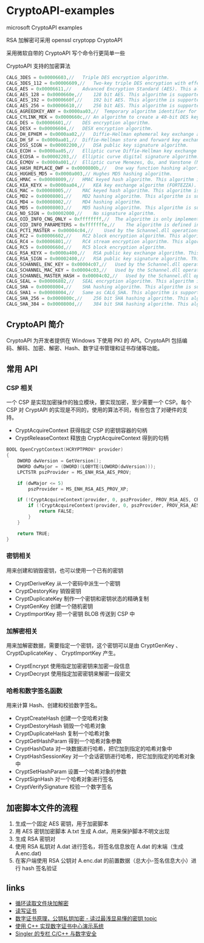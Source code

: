 # CryptoAPI-examples
microsoft CryptoAPI examples

RSA 加解密可采用 openssl cryptopp CryptoAPI

采用微软自带的 CryptoAPI 写个命令行更简单一些

CryptoAPI 支持的加密算法

``` cpp
CALG_3DES = 0x00006603,//	Triple DES encryption algorithm.
CALG_3DES_112 = 0x00006609,//	Two-key triple DES encryption with effective key length equal to 112 bits.
CALG_AES = 0x00006611,//	Advanced Encryption Standard (AES). This algorithm is supported by the Microsoft AES Cryptographic Provider.
CALG_AES_128 = 0x0000660e,//	128 bit AES. This algorithm is supported by the Microsoft AES Cryptographic Provider.
CALG_AES_192 = 0x0000660f,//	192 bit AES. This algorithm is supported by the Microsoft AES Cryptographic Provider.
CALG_AES_256 = 0x00006610,//	256 bit AES. This algorithm is supported by the Microsoft AES Cryptographic Provider.
CALG_AGREEDKEY_ANY = 0x0000aa03,//	Temporary algorithm identifier for handles of Diffie-Hellman–agreed keys.
CALG_CYLINK_MEK = 0x0000660c,//	An algorithm to create a 40-bit DES key that has parity bits and zeroed key bits to make its key length 64 bits. This algorithm is supported by the Microsoft Base Cryptographic Provider.
CALG_DES = 0x00006601,//	DES encryption algorithm.
CALG_DESX = 0x00006604,//	DESX encryption algorithm.
CALG_DH_EPHEM = 0x0000aa02,//	Diffie-Hellman ephemeral key exchange algorithm.
CALG_DH_SF = 0x0000aa01,//	Diffie-Hellman store and forward key exchange algorithm.
CALG_DSS_SIGN = 0x00002200,//	DSA public key signature algorithm.
CALG_ECDH = 0x0000aa05,//	Elliptic curve Diffie-Hellman key exchange algorithm.	Note  This algorithm is supported only through Cryptography API: Next Generation.	Windows Server 2003 and Windows XP:  This algorithm is not supported.
CALG_ECDSA = 0x00002203,//	Elliptic curve digital signature algorithm.	Note  This algorithm is supported only through Cryptography API: Next Generation.	Windows Server 2003 and Windows XP:  This algorithm is not supported.
CALG_ECMQV = 0x0000a001,//	Elliptic curve Menezes, Qu, and Vanstone (MQV) key exchange algorithm. This algorithm is not supported.
CALG_HASH_REPLACE_OWF = 0x0000800b,//	One way function hashing algorithm.
CALG_HUGHES_MD5 = 0x0000a003,//	Hughes MD5 hashing algorithm.
CALG_HMAC = 0x00008009,//	HMAC keyed hash algorithm. This algorithm is supported by the Microsoft Base Cryptographic Provider.
CALG_KEA_KEYX = 0x0000aa04,//	KEA key exchange algorithm (FORTEZZA). This algorithm is not supported.
CALG_MAC = 0x00008005,//	MAC keyed hash algorithm. This algorithm is supported by the Microsoft Base Cryptographic Provider.
CALG_MD2 = 0x00008001,//	MD2 hashing algorithm. This algorithm is supported by the Microsoft Base Cryptographic Provider.
CALG_MD4 = 0x00008002,//	MD4 hashing algorithm.
CALG_MD5 = 0x00008003,//	MD5 hashing algorithm. This algorithm is supported by the Microsoft Base Cryptographic Provider.
CALG_NO_SIGN = 0x00002000,//	No signature algorithm.
CALG_OID_INFO_CNG_ONLY = 0xffffffff,//	The algorithm is only implemented in CNG. The macro, IS_SPECIAL_OID_INFO_ALGID, can be used to determine whether a cryptography algorithm is only supported by using the CNG functions.
CALG_OID_INFO_PARAMETERS = 0xfffffffe,//	The algorithm is defined in the encoded parameters. The algorithm is only supported by using CNG. The macro, IS_SPECIAL_OID_INFO_ALGID, can be used to determine whether a cryptography algorithm is only supported by using the CNG functions.
CALG_PCT1_MASTER = 0x00004c04,//	Used by the Schannel.dll operations system. This ALG_ID should not be used by applications.
CALG_RC2 = 0x00006602,//	RC2 block encryption algorithm. This algorithm is supported by the Microsoft Base Cryptographic Provider.
CALG_RC4 = 0x00006801,//	RC4 stream encryption algorithm. This algorithm is supported by the Microsoft Base Cryptographic Provider.
CALG_RC5 = 0x0000660d,//	RC5 block encryption algorithm.
CALG_RSA_KEYX = 0x0000a400,//	RSA public key exchange algorithm. This algorithm is supported by the Microsoft Base Cryptographic Provider.
CALG_RSA_SIGN = 0x00002400,//	RSA public key signature algorithm. This algorithm is supported by the Microsoft Base Cryptographic Provider.
CALG_SCHANNEL_ENC_KEY = 0x00004c07,//	Used by the Schannel.dll operations system. This ALG_ID should not be used by applications.
CALG_SCHANNEL_MAC_KEY = 0x00004c03,//	Used by the Schannel.dll operations system. This ALG_ID should not be used by applications.
CALG_SCHANNEL_MASTER_HASH = 0x00004c02,//	Used by the Schannel.dll operations system. This ALG_ID should not be used by applications.
CALG_SEAL = 0x00006802,//	SEAL encryption algorithm. This algorithm is not supported.
CALG_SHA = 0x00008004,//	SHA hashing algorithm. This algorithm is supported by the Microsoft Base Cryptographic Provider.
CALG_SHA1 = 0x00008004,//	Same as CALG_SHA. This algorithm is supported by the Microsoft Base Cryptographic Provider.
CALG_SHA_256 = 0x0000800c,//	256 bit SHA hashing algorithm. This algorithm is supported by Microsoft Enhanced RSA and AES Cryptographic Provider..	Windows XP with SP3:  This algorithm is supported by the Microsoft Enhanced RSA and AES Cryptographic Provider (Prototype).	Windows XP with SP2, Windows XP with SP1, and Windows XP:  This algorithm is not supported.
CALG_SHA_384 = 0x0000800d,//	384 bit SHA hashing algorithm. This algorithm is supported by Microsoft Enhanced RSA and AES Cryptographic Provider.	Windows XP with SP3:  This algorithm is supported by the Microsoft Enhanced RSA and AES Cryptographic Provider (Prototype).	Windows XP with SP2, Windows XP with SP1, and Windows XP:  This algorithm is not supported.
```

## CryptoAPI 简介

CryptoAPI 为开发者提供在 Windows 下使用 PKI 的 API。CryptoAPI 包括编码、解码、加密、解密、Hash、数字证书管理和证书存储等功能。

## 常用 API

### CSP 相关

一个 CSP 是实现加密操作的独立模块，要实现加密，至少需要一个 CSP。每个 CSP 对 CryptAPI 的实现是不同的，使用的算法不同，有些包含了对硬件的支持。

- CryptAcquireContext 获得指定 CSP 的密钥容器的句柄
- CryptReleaseContext 释放由 CryptAcquireContext 得到的句柄


``` cpp
BOOL OpenCryptContext(HCRYPTPROV* provider)
{
    DWORD dwVersion = GetVersion();
    DWORD dwMajor = (DWORD)(LOBYTE(LOWORD(dwVersion)));
    LPCTSTR pszProvider = MS_ENH_RSA_AES_PROV;

    if (dwMajor <= 5)
        pszProvider = MS_ENH_RSA_AES_PROV_XP;

    if (!CryptAcquireContext(provider, 0, pszProvider, PROV_RSA_AES, CRYPT_VERIFYCONTEXT)) {
        if (!CryptAcquireContext(provider, 0, pszProvider, PROV_RSA_AES, CRYPT_NEWKEYSET)) {
            return FALSE;
        }
    }

    return TRUE;
}
```



### 密钥相关

用来创建和销毁密钥，也可以使用一个已有的密钥

- CryptDeriveKey 从一个密码中派生一个密钥
- CryptDestoryKey 销毁密钥
- CryptDuplicateKey 制作一个密钥和密钥状态的精确复制
- CryptGenKey 创建一个随机密钥
- CryptImportKey 把一个密钥 BLOB 传送到 CSP 中

### 加解密相关

用来加解密数据，需要指定一个密钥，这个密钥可以是由 CryptGenKey 、 CryptDuplicateKey 、 CryptImportKey 产生。

- CryptEncrypt 使用指定加密密钥来加密一段信息
- CryptDecrypt 使用指定加密密钥来解密一段密文

### 哈希和数字签名函数

用来计算 Hash、创建和校验数字签名。


- CryptCreateHash 创建一个空哈希对象
- CryptDestoryHash 销毁一个哈希对象
- CryptDuplicateHash 复制一个哈希对象
- CryptGetHashParam 得到一个哈希对象参数
- CryptHashData 对一块数据进行哈希，把它加到指定的哈希对象中
- CryptHashSessionKey 对一个会话密钥进行哈希，把它加到指定的哈希对象中
- CryptSetHashParam 设置一个哈希对象的参数
- CryptSignHash 对一个哈希对象进行签名
- CryptVerifySignature 校验一个数字签名


## 加密脚本文件的流程

1. 生成一个固定 AES 密钥，用于加密脚本
2. 用 AES 密钥加密脚本 A.txt 生成 A.dat，用来保护脚本不明文出现
3. 生成 RSA 密钥对
4. 使用 RSA 私钥对 A.dat 进行签名，将签名信息放在 A.dat 的末端（生成 A.enc.dat)
5. 在客户端使用 RSA 公钥对 A.enc.dat 的前置数据（总大小-签名信息大小）进行 hash 签名验证



## links

- [循环读取文件块加解密](https://github.com/balalala/Courseware_Office/blob/71d60e0b2eb718c7bd4de87e387757c4ae04baeb/win2.4/PKI/V2.4-20121023/Samples/CryptoAPI/VC/EncryptDecryptFile/EncryptFile.cpp)
- [读写证书](https://github.com/ermilindwalekar/Windows_Classic_Samples/blob/cded84bed49cb8ef2095e6470ac83ee3264c4113/Samples/Win7Samples/netds/peertopeer/DRT/CAPIWrappers.cpp)
- [数字证书原理，公钥私钥加密 - 读过最浅显易懂的密钥 topic](http://www.jianshu.com/p/671ebeddcf60)
- [使用 C++ 实现数字证书中心演示系统](http://www.jianshu.com/p/3661d70138da)
- [Singler 的专栏 C/C++ 与数字安全](http://blog.csdn.net/yyfzy)